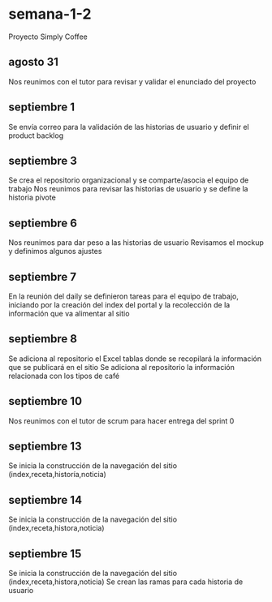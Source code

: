 # semana-1-2
Proyecto Simply Coffee

## agosto 31

Nos reunimos con el tutor para revisar y validar el enunciado del proyecto

## septiembre 1

Se envía correo para la validación de las historias de usuario y definir el product backlog

## septiembre 3

Se crea el repositorio organizacional y se comparte/asocia el equipo de trabajo
Nos reunimos para revisar las historias de usuario y se define la historia pivote

## septiembre 6

Nos reunimos para dar peso a las historias de usuario
Revisamos el mockup y definimos algunos ajustes

## septiembre 7

En la reunión del daily se definieron tareas para el equipo de trabajo, iniciando por la creación del index del portal y la recolección de la información que va alimentar al sitio

## septiembre 8

Se adiciona al repositorio el Excel tablas donde se recopilará la información que se publicará en el sitio
Se adiciona al repositorio la información relacionada con los tipos de café

## septiembre 10

Nos reunimos con el tutor de scrum para hacer entrega del sprint 0

## septiembre 13

Se inicia la construcción de la navegación del sitio (index,receta,historía,noticia)

## septiembre 14

Se inicia la construcción de la navegación del sitio (index,receta,histora,noticia)

## septiembre 15

Se inicia la construcción de la navegación del sitio (index,receta,histora,noticia)
Se crean las ramas para cada historia de usuario

